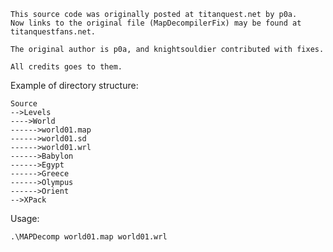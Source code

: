     This source code was originally posted at titanquest.net by p0a.
    Now links to the original file (MapDecompilerFix) may be found at
    titanquestfans.net.

    The original author is p0a, and knightsouldier contributed with fixes.

    All credits goes to them.


Example of directory structure:
~~~~
Source
-->Levels
---->World
------>world01.map
------>world01.sd
------>world01.wrl
------>Babylon
------>Egypt
------>Greece
------>Olympus
------>Orient
-->XPack
~~~~

Usage:
~~~~
.\MAPDecomp world01.map world01.wrl
~~~~
